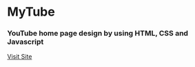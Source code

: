# MyTube

### YouTube home page design by using HTML, CSS and Javascript

[Visit Site](https://mhhasanmehedi.github.io/MyTube/)
